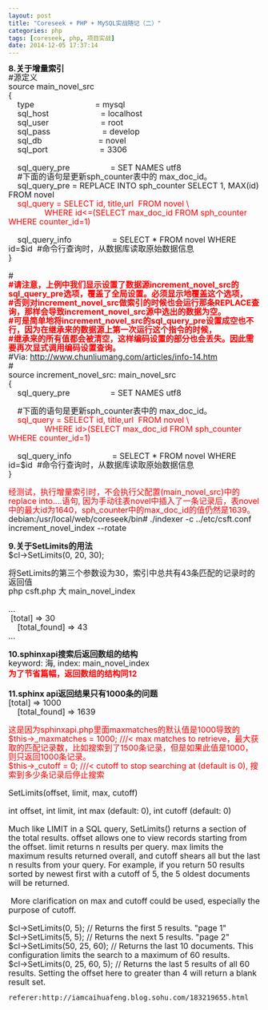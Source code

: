 ```yaml
---
layout: post
title: "Coreseek + PHP + MySQL实战随记（二）"
categories: php 
tags: [coreseek, php, 项目实战]
date: 2014-12-05 17:37:14
---
```

<div style="line-height: 160%; font-size: 14px;"><span style="line-height: 18px;"><b><font size="3">8.关于增量索引</font></b></span></div>
<div style="line-height: 160%; font-size: 14px;"><span style="line-height: 18px;"><font size="3">#源定义</font></span></div>
<div style="line-height: 160%; font-size: 14px;"><span style="line-height: 18px;"><font size="3">source main_novel_src</font></span></div>
<div style="line-height: 160%; font-size: 14px;"><span style="line-height: 18px;"><font size="3">{</font></span></div>
<div style="line-height: 160%; font-size: 14px;"><span style="line-height: 18px;"><font size="3">&nbsp; &nbsp; type &nbsp; &nbsp; &nbsp; &nbsp; &nbsp; &nbsp; &nbsp; &nbsp; &nbsp; &nbsp; &nbsp; &nbsp; &nbsp; = mysql</font></span></div>
<div style="line-height: 160%; font-size: 14px;"><span style="line-height: 18px;"><font size="3">&nbsp; &nbsp; sql_host &nbsp; &nbsp; &nbsp; &nbsp; &nbsp; &nbsp; &nbsp; &nbsp; &nbsp; &nbsp; &nbsp; = localhost</font></span></div>
<div style="line-height: 160%; font-size: 14px;"><span style="line-height: 18px;"><font size="3">&nbsp; &nbsp; sql_user &nbsp; &nbsp; &nbsp; &nbsp; &nbsp; &nbsp; &nbsp; &nbsp; &nbsp; &nbsp; &nbsp; = root</font></span></div>
<div style="line-height: 160%; font-size: 14px;"><span style="line-height: 18px;"><font size="3">&nbsp; &nbsp; sql_pass &nbsp; &nbsp; &nbsp; &nbsp; &nbsp; &nbsp; &nbsp; &nbsp; &nbsp; &nbsp; &nbsp; = develop</font></span></div>
<div style="line-height: 160%; font-size: 14px;"><span style="line-height: 18px;"><font size="3">&nbsp; &nbsp; sql_db &nbsp; &nbsp; &nbsp; &nbsp; &nbsp; &nbsp; &nbsp; &nbsp; &nbsp; &nbsp; &nbsp; &nbsp; = novel</font></span></div>
<div style="line-height: 160%; font-size: 14px;"><span style="line-height: 18px;"><font size="3">&nbsp; &nbsp; sql_port &nbsp; &nbsp; &nbsp; &nbsp; &nbsp; &nbsp; &nbsp; &nbsp; &nbsp; &nbsp; &nbsp; = 3306</font></span></div>
<div style="line-height: 160%; font-size: 14px;"><span style="line-height: 18px;"><br><font size="3"></font></span></div>
<div style="line-height: 160%; font-size: 14px;"><span style="line-height: 18px;"><font size="3">&nbsp; &nbsp; sql_query_pre &nbsp; &nbsp; &nbsp; &nbsp; &nbsp; &nbsp; &nbsp; &nbsp; &nbsp;= SET NAMES utf8</font></span></div>
<div style="line-height: 160%; font-size: 14px;"><span style="line-height: 18px;"><font size="3">&nbsp; &nbsp; #下面的语句是更新sph_counter表中的 max_doc_id。</font></span></div>
<div style="line-height: 160%; font-size: 14px;"><span style="line-height: 18px;"><font size="3">&nbsp; &nbsp; sql_query_pre = REPLACE INTO sph_counter SELECT 1, MAX(id) FROM novel</font></span></div>
<div style="line-height: 160%; font-size: 14px;"><span style="line-height: 18px;"><font size="3">&nbsp; &nbsp; <font color="#ff0000">sql_query = SELECT id, title,url &nbsp;FROM novel \</font></font></span></div>
<div style="line-height: 160%; font-size: 14px;"><span style="line-height: 18px;"><font color="#ff0000" size="3">&nbsp; &nbsp; &nbsp; &nbsp; &nbsp; &nbsp; &nbsp; &nbsp; WHERE id&lt;=(SELECT max_doc_id FROM sph_counter WHERE counter_id=1)</font></span></div>
<div style="line-height: 160%; font-size: 14px;"><span style="line-height: 18px;"><br><font size="3"></font></span></div>
<div style="line-height: 160%; font-size: 14px;"><span style="line-height: 18px;"><font size="3">&nbsp; &nbsp; sql_query_info &nbsp; &nbsp; &nbsp; &nbsp; &nbsp; &nbsp; &nbsp; &nbsp; &nbsp;= SELECT * FROM novel WHERE id=$id &nbsp;#命令行查询时，从数据库读取原始数据信息</font></span></div>
<div style="line-height: 160%; font-size: 14px;"><span style="line-height: 18px;"><font size="3">}</font></span></div>
<div style="line-height: 160%; font-size: 14px;"><span style="line-height: 18px;"><br><font size="3"></font></span></div>
<div style="line-height: 160%; font-size: 14px;"><span style="line-height: 18px;"><font size="3">#</font></span></div>
<div style="line-height: 160%; font-size: 14px;"><span style="line-height: 18px;"><font color="#ff0000" size="3"><b>#请注意，上例中我们显示设置了数据源increment_novel_src的sql_query_pre选项，覆盖了全局设置。必须显示地覆盖这个选项，</b></font></span></div>
<div style="line-height: 160%; font-size: 14px;"><span style="line-height: 18px;"><font color="#ff0000" size="3"><b>#否则对increment_novel_src做索引的时候也会运行那条REPLACE查询，那样会导致increment_novel_src源中选出的数据为空。</b></font></span></div>
<div style="line-height: 160%; font-size: 14px;"><span style="line-height: 18px;"><font color="#ff0000" size="3"><b>#可是简单地将increment_novel_src的sql_query_pre设置成空也不行，因为在继承来的数据源上第一次运行这个指令的时候，</b></font></span></div>
<div style="line-height: 160%; font-size: 14px;"><span style="line-height: 18px;"><font color="#ff0000" size="3"><b>#继承来的所有值都会被清空，这样编码设置的部分也会丢失。因此需要再次显式调用编码设置查询。</b></font></span></div>
<div style="line-height: 160%; font-size: 14px;"><font size="3"><span style="line-height: 18px;">#Via:&nbsp;</span><span style="line-height: 18px;"><a href="http://www.chunliumang.com/articles/info-14.htm" target="_blank">http://www.chunliumang.com/articles/info-14.htm</a></span></font></div>
<div style="line-height: 160%; font-size: 14px;"><span style="line-height: 18px;"><font size="3">#</font></span></div>
<div style="line-height: 160%; font-size: 14px;"><span style="line-height: 18px;"><font size="3">source increment_novel_src: main_novel_src</font></span></div>
<div style="line-height: 160%; font-size: 14px;"><span style="line-height: 18px;"><font size="3">{</font></span></div>
<div style="line-height: 160%; font-size: 14px;"><span style="line-height: 18px;"><font size="3">&nbsp; &nbsp; sql_query_pre &nbsp; &nbsp; &nbsp; &nbsp; &nbsp; &nbsp; &nbsp; &nbsp; &nbsp;= SET NAMES utf8</font></span></div>
<div style="line-height: 160%; font-size: 14px;"><span style="line-height: 18px;"><br><font size="3"></font></span></div>
<div style="line-height: 160%; font-size: 14px;"><span style="line-height: 18px;"><font size="3">&nbsp; &nbsp; #下面的语句是更新sph_counter表中的 max_doc_id。 &nbsp; &nbsp;</font></span></div>
<div style="line-height: 160%; font-size: 14px;"><span style="line-height: 18px;"><font size="3">&nbsp; &nbsp; <font color="#ff0000">sql_query = SELECT id, title,url &nbsp;FROM novel \</font></font></span></div>
<div style="line-height: 160%; font-size: 14px;"><span style="line-height: 18px;"><font color="#ff0000" size="3">&nbsp; &nbsp; &nbsp; &nbsp; &nbsp; &nbsp; &nbsp; &nbsp; WHERE id&gt;(SELECT max_doc_id FROM sph_counter WHERE counter_id=1)</font></span></div>
<div style="line-height: 160%; font-size: 14px;"><span style="line-height: 18px;"><br><font size="3"></font></span></div>
<div style="line-height: 160%; font-size: 14px;"><span style="line-height: 18px;"><font size="3">&nbsp; &nbsp; sql_query_info &nbsp; &nbsp; &nbsp; &nbsp; &nbsp; &nbsp; &nbsp; &nbsp; &nbsp;= SELECT * FROM novel WHERE id=$id &nbsp;#命令行查询时，从数据库读取原始数据信息</font></span></div>
<div style="line-height: 160%; font-size: 14px;"><span style="line-height: 18px;"><font size="3">}</font></span></div>
<div style="line-height: 160%; font-size: 14px;"><span style="line-height: 18px;"><br><font size="3"></font></span></div>
<div style="line-height: 160%; font-size: 14px;"><span style="line-height: 18px;"><font color="#ff0000" size="3">经测试，执行增量索引时，不会执行父配置(main_novel_src)中的replace into....语句, 因为手动往表novel中插入了一条记录后，表novel中的最大id为1640，sph_counter中的max_doc_id的值仍然是1639。</font></span></div>
<div style="line-height: 160%; font-size: 14px;"><span style="line-height: 18px;"><font size="3">debian:/usr/local/web/coreseek/bin# ./indexer -c ../etc/csft.conf increment_novel_index --rotate</font></span></div>
<div style="line-height: 160%; font-size: 14px;"><span style="line-height: 18px;"><br><font size="3"></font></span></div>
<div style="line-height: 160%; font-size: 14px;"><span style="line-height: 18px;"><b><font size="3">9.关于SetLimits的用法</font></b></span></div>
<div style="line-height: 160%; font-size: 14px;"><span style="line-height: 18px;"><font size="3">$cl-&gt;SetLimits(0, 20, 30);</font></span></div>
<div style="line-height: 160%; font-size: 14px;"><span style="line-height: 18px;"><br><font size="3"></font></span></div>
<div style="line-height: 160%; font-size: 14px;"><span style="line-height: 18px;"><font size="3">将SetLimits的第三个参数设为30，索引中总共有43条匹配的记录时的返回值</font></span></div>
<div style="line-height: 160%; font-size: 14px;"><span style="line-height: 18px;"><font size="3">php csft.php 大 main_novel_index</font></span></div>
<div style="line-height: 160%; font-size: 14px;"><span style="line-height: 18px;"><br><font size="3"></font></span></div>
<div style="line-height: 160%; font-size: 14px;"><span style="line-height: 18px;"><font size="3">...</font></span></div>
<div style="line-height: 160%; font-size: 14px;"><span style="line-height: 18px;"><font size="3">&nbsp;[total] =&gt; 30</font></span></div>
<div style="line-height: 160%; font-size: 14px;"><span style="line-height: 18px;"><font size="3">&nbsp; &nbsp; [total_found] =&gt; 43</font></span></div>
<div style="line-height: 160%; font-size: 14px;"><span style="line-height: 18px;"><font size="3">...</font></span></div>
<div style="line-height: 160%; font-size: 14px;"><span style="line-height: 18px;"><br><font size="3"></font></span></div>
<div style="line-height: 160%; font-size: 14px;"><span style="line-height: 18px;"><b><font size="3">10.sphinxapi搜索后返回数组的结构</font></b></span></div>
<div style="line-height: 160%; font-size: 14px;"><span style="line-height: 18px;"><font size="3">keyword: 海, index: main_novel_index</font></span></div>
<div><font color="#ff0000" size="3"><span style="line-height: 25px;"><b>为了节省篇幅，返回数组的结构同12</b></span></font></div>
<div style="line-height: 160%; font-size: 14px;"><span style="line-height: 18px;"><br><font size="3"></font></span></div>
<div style="line-height: 160%; font-size: 14px;"><span style="line-height: 18px;"><b><font size="3">11.sphinx api返回结果只有1000条的问题</font></b></span></div>
<div style="line-height: 160%; font-size: 14px;"><span style="line-height: 18px;"><font size="3">[total] =&gt; 1000</font></span></div>
<div style="line-height: 160%; font-size: 14px;"><span style="line-height: 18px;"><font size="3">&nbsp; &nbsp; [total_found] =&gt; 1639</font></span></div>
<div style="line-height: 160%; font-size: 14px;"><span style="line-height: 18px;"><br><font size="3"></font></span></div>
<div style="line-height: 160%; font-size: 14px;"><span style="line-height: 18px;"><font color="#ff0000" size="3">这是因为sphinxapi.php里面maxmatches的默认值是1000导致的</font></span></div>
<div style="line-height: 160%; font-size: 14px;"><span style="line-height: 18px;"><font color="#ff0000" size="3">$this-&gt;_maxmatches<span style="white-space: pre;"> </span>= 1000; ///&lt; max matches to retrieve，最大获取的匹配记录数，比如搜索到了1500条记录，但是如果此值是1000，则只返回1000条记录。</font></span></div>
<div style="line-height: 160%; font-size: 14px;"><span style="line-height: 18px;"><font color="#ff0000" size="3">$this-&gt;_cutoff<span style="white-space: pre;"> </span>= 0; ///&lt; cutoff to stop searching at (default is 0), 搜索到多少条记录后停止搜索</font></span></div>
<div style="line-height: 160%; font-size: 14px;"><span style="line-height: 18px;"><br><font size="3"></font></span></div>
<div style="line-height: 160%; font-size: 14px;"><span style="line-height: 18px;"><font size="3">SetLimits(offset, limit, max, cutoff)</font></span></div>
<div style="line-height: 160%; font-size: 14px;"><span style="line-height: 18px;"><br><font size="3"></font></span></div>
<div style="line-height: 160%; font-size: 14px;"><span style="line-height: 18px;"><font size="3">int offset, int limit, int max (default: 0), int cutoff (default: 0)</font></span></div>
<div style="line-height: 160%; font-size: 14px;"><span style="line-height: 18px;"><br><font size="3"></font></span></div>
<div style="line-height: 160%; font-size: 14px;"><span style="line-height: 18px;"><font size="3">Much like LIMIT in a SQL query, SetLimits() returns a section of the total results. offset allows one to view records starting from the offset. limit returns n results per query. max limits the maximum results returned overall, and cutoff shears all but the last n results from your query. For example, if you return 50 results sorted by newest first with a cutoff of 5, the 5 oldest documents will be returned.</font></span></div>
<div style="line-height: 160%; font-size: 14px;"><span style="line-height: 18px;"><br><font size="3"></font></span></div>
<div style="line-height: 160%; font-size: 14px;"><span style="line-height: 18px;"><font size="3">&nbsp;More clarification on max and cutoff could be used, especially the purpose of cutoff.</font></span></div>
<div style="line-height: 160%; font-size: 14px;"><span style="line-height: 18px;"><br><font size="3"></font></span></div>
<div style="line-height: 160%; font-size: 14px;"><span style="line-height: 18px;"><font size="3">$cl-&gt;SetLimits(0, 5); // Returns the first 5 results. "page 1"</font></span></div>
<div style="line-height: 160%; font-size: 14px;"><span style="line-height: 18px;"><font size="3">$cl-&gt;SetLimits(5, 5); // Returns the next 5 results. "page 2"</font></span></div>
<div style="line-height: 160%; font-size: 14px;"><span style="line-height: 18px;"><font size="3">$cl-&gt;SetLimits(50, 25, 60); // Returns the last 10 documents. This configuration limits the search to a maximum of 60 results.</font></span></div>
<div style="line-height: 160%; font-size: 14px;"><span style="line-height: 18px;"><font size="3">$cl-&gt;SetLimits(0, 25, 60, 5); // Returns the last 5 results of all 60 results. Setting the offset here to greater than 4 will return a blank result set.</font></span></div>




<pre>
referer:http://iamcaihuafeng.blog.sohu.com/183219655.html
</pre>
